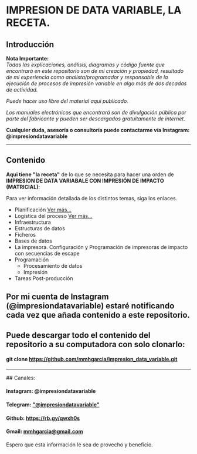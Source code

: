 # **IMPRESION DE DATA VARIABLE**, LA RECETA.

## Introducción

**Nota Importante:**  
_Todas las explicaciones, análisis, diagramas y código fuente que encontrará en este repositorio son de mi creación y  propiedad, resultado de mi experiencia como analista/programador y responsable de la ejecución de procesos  de impresión variable en  algo más de dos decadas de actividad._

_Puede hacer uso libre del material aqui publicado._

_Los manuales electrónicos que encontrará son de divulgación pública por parte del fabricante y pueden ser descargados  gratuitamente de internet._ 

**Cualquier duda, asesoría o consultoría puede contactarme vía Instagram: @impresiondatavariable**

------------
## Contenido

**Aqui tiene "la receta"** de lo que se necesita para hacer una orden de **IMPRESION DE DATA VARIABALE CON IMPRESIÓN DE IMPACTO (MATRICIAL)**:


Para ver información detallada de los distintos temas, siga los enlaces.

- Planificación [Ver más...](https://github.com/mmhgarcia/impresion_data_variable/blob/master/0-planificacion.md)
- Logística del proceso [Ver más...](https://github.com/mmhgarcia/impresion_data_variable/blob/master/1-La%20Logistica.md)
- Infraestructura
- Estructuras de datos
- Ficheros
- Bases de datos
- La impresora. Configuración y Programación de impresoras de impacto con secuencias de escape
- Programación
	- Procesamiento de datos
	- Impresión
- Tareas Post-producción

## Por mi cuenta de Instagram (**@impresiondatavariable**) estaré notificando cada vez que añada contenido a este repositorio.

## Puede descargar todo el contenido del repositorio a su computadora con solo clonarlo:
####	git clone https://github.com/mmhgarcia/impresion_data_variable.git

<hr />
##	Canales:  

####	Instagram: @impresiondatavariable  

####	Telegram: ["@impresiondatavariable"](https://t.me/impresiondatavariable) 

####	Github: https://rb.gy/qwxh0s  

####	Gmail: mmhgarcia@gmail.com  


Espero que esta información le sea de provecho y beneficio.

